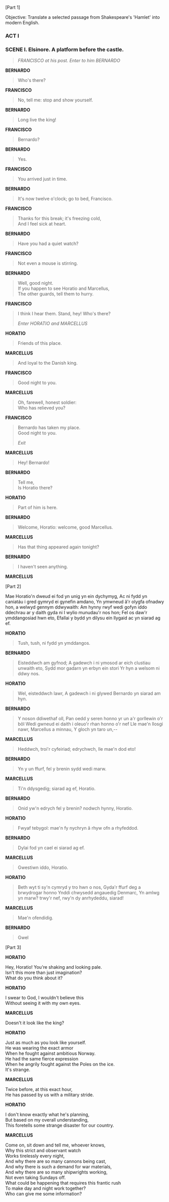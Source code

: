 [Part 1]

Objective: Translate a selected passage from Shakespeare's 'Hamlet' into modern English.

### ACT I

### SCENE I. Elsinore. A platform before the castle.

> _FRANCISCO at his post. Enter to him BERNARDO_

**BERNARDO**

> Who's there?  

**FRANCISCO**

> No, tell me: stop and show yourself.  

**BERNARDO**

> Long live the king!  

**FRANCISCO**

> Bernardo?  

**BERNARDO**

> Yes.  

**FRANCISCO**

> You arrived just in time.  

**BERNARDO**

> It's now twelve o'clock; go to bed, Francisco.  

**FRANCISCO**

> Thanks for this break; it's freezing cold,  
> And I feel sick at heart.  

**BERNARDO**

> Have you had a quiet watch?  

**FRANCISCO**

> Not even a mouse is stirring.  

**BERNARDO**

> Well, good night.  
> If you happen to see Horatio and Marcellus,  
> The other guards, tell them to hurry.  

**FRANCISCO**

> I think I hear them. Stand, hey! Who's there?  
> 
> _Enter HORATIO and MARCELLUS_

**HORATIO**

> Friends of this place.  

**MARCELLUS**

> And loyal to the Danish king.  

**FRANCISCO**

> Good night to you.  

**MARCELLUS**

> Oh, farewell, honest soldier:  
> Who has relieved you?  

**FRANCISCO**

> Bernardo has taken my place.  
> Good night to you.  
> 
> _Exit_

**MARCELLUS**

> Hey! Bernardo!  

**BERNARDO**

> Tell me,  
> Is Horatio there?  

**HORATIO**

> Part of him is here.  

**BERNARDO**

> Welcome, Horatio: welcome, good Marcellus.  

**MARCELLUS**

> Has that thing appeared again tonight?  

**BERNARDO**

> I haven't seen anything.  

**MARCELLUS**

[Part 2]

Mae Horatio'n dweud ei fod yn unig yn ein dychymyg,
Ac ni fydd yn caniatáu i gred gymryd ei gynefin amdano,
Yn ymwneud â'r olygfa ofnadwy hon, a welwyd gennym ddwywaith:
Am hynny rwyf wedi gofyn iddo ddechrau ar y daith gyda ni
I wylio munudau'r nos hon;
Fel os daw'r ymddangosiad hwn eto,
Efallai y bydd yn dilysu ein llygaid ac yn siarad ag ef.

**HORATIO**

> Tush, tush, ni fydd yn ymddangos.

**BERNARDO**

> Eisteddwch am gyfnod;
> A gadewch i ni ymosod ar eich clustiau unwaith eto,
> Sydd mor gadarn yn erbyn ein stori
> Yr hyn a welsom ni ddwy nos.

**HORATIO**

> Wel, eisteddwch lawr,
> A gadewch i ni glywed Bernardo yn siarad am hyn.

**BERNARDO**

> Y noson ddiwethaf oll,
> Pan oedd y seren honno yr un a'r gorllewin o'r bôl
> Wedi gwneud ei daith i oleuo'r rhan honno o'r nef
> Lle mae'n llosgi nawr, Marcellus a minnau,
> Y gloch yn taro un,--

**MARCELLUS**

> Heddwch, troi'r cyfeiriad; edrychwch, lle mae'n dod eto!

**BERNARDO**

> Yn y un ffurf, fel y brenin sydd wedi marw.

**MARCELLUS**

> Ti'n ddysgedig; siarad ag ef, Horatio.

**BERNARDO**

> Onid yw'n edrych fel y brenin? nodwch hynny, Horatio.

**HORATIO**

> Fwyaf tebygol: mae'n fy nychryn â rhyw ofn a rhyfeddod.

**BERNARDO**

> Dylai fod yn cael ei siarad ag ef.

**MARCELLUS**

> Gwestiwn iddo, Horatio.

**HORATIO**

> Beth wyt ti sy'n cymryd y tro hwn o nos,
> Gyda'r ffurf deg a brwydrogar honno
> Ynddi chwysedd angauedig Denmarc,
> Yn amlwg yn marw? trwy'r nef, rwy'n dy anrhydeddu, siarad!

**MARCELLUS**

> Mae'n ofendidig.

**BERNARDO**

> Gwel

[Part 3]

**HORATIO**

Hey, Horatio! You're shaking and looking pale.  
Isn't this more than just imagination?  
What do you think about it?

**HORATIO**

I swear to God, I wouldn't believe this  
Without seeing it with my own eyes.

**MARCELLUS**

Doesn't it look like the king?

**HORATIO**

Just as much as you look like yourself.  
He was wearing the exact armor  
When he fought against ambitious Norway.  
He had the same fierce expression  
When he angrily fought against the Poles on the ice.  
It's strange.

**MARCELLUS**

Twice before, at this exact hour,  
He has passed by us with a military stride.

**HORATIO**

I don't know exactly what he's planning,  
But based on my overall understanding,  
This foretells some strange disaster for our country.

**MARCELLUS**

Come on, sit down and tell me, whoever knows,  
Why this strict and observant watch  
Works tirelessly every night,  
And why there are so many cannons being cast,  
And why there is such a demand for war materials,  
And why there are so many shipwrights working,  
Not even taking Sundays off.  
What could be happening that requires this frantic rush  
To make day and night work together?  
Who can give me some information?

